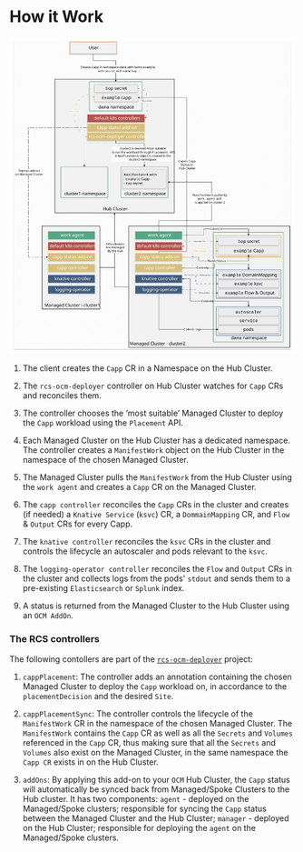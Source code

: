 # How it Work

 ![architecture](../../images/rcs-architecture.svg)

1. The client creates the `Capp` CR in a Namespace on the Hub Cluster.

2. The `rcs-ocm-deployer` controller on Hub Cluster watches for `Capp` CRs and reconciles them.

3. The controller chooses the ‘most suitable’ Managed Cluster to deploy the `Capp` workload using the `Placement` API.

4. Each Managed Cluster on the Hub Cluster has a dedicated namespace. The controller creates a `ManifestWork` object on the Hub Cluster in the namespace of the chosen Managed Cluster.

5. The Managed Cluster pulls the `ManifestWork` from the Hub Cluster using the `work agent` and creates a `Capp` CR on the Managed Cluster.

6. The `capp controller` reconciles the `Capp` CRs in the cluster and creates (if needed) a `Knative Service` (`ksvc`) CR, a `DommainMapping` CR, and `Flow` & `Output` CRs for every Capp.

7. The `knative controller` reconciles the `ksvc` CRs in the cluster and controls the lifecycle an autoscaler and pods relevant to the `ksvc`.

8. The `logging-operator controller` reconciles the `Flow` and `Output` CRs in the cluster and collects logs from the pods' `stdout` and sends them to a pre-existing `Elasticsearch` or `Splunk` index.

9. A status is returned from the Managed Cluster to the Hub Cluster using an `OCM AddOn`.

### The RCS controllers

The following contollers are part of the [`rcs-ocm-deployer`](https://github.com/dana-team/rcs-ocm-deployer) project:

1. `cappPlacement`: The controller adds an annotation containing the chosen Managed Cluster to deploy the `Capp` workload on, in accordance to the `placementDecision` and the desired `Site`.

2. `cappPlacementSync`: The controller controls the lifecycle of the `ManifestWork` CR in the namespace of the chosen Managed Cluster. The `ManifestWork` contains the `Capp` CR as well as all the `Secrets` and `Volumes` referenced in the `Capp` CR, thus making sure that all the `Secrets` and `Volumes` also exist on the Managed Cluster, in the same namespace the `Capp CR` exists in on the Hub Cluster.

3. `addOns`: By applying this add-on to your `OCM` Hub Cluster, the `Capp` status will automatically be synced back from Managed/Spoke Clusters to the Hub cluster. It has two components: `agent` - deployed on the Managed/Spoke clusters; responsible for syncing the `Capp` status between the Managed Cluster and the Hub Cluster; `manager` - deployed on the Hub Cluster; responsible for deploying the `agent` on the Managed/Spoke clusters.
